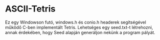 # ASCII-Tetris
Ez egy Windowson futó, windows.h és conio.h headerek segítségével működő C-ben implementált Tetris.
Lehetséges egy seed.txt-t létrehozni, annak érdekében, hogy Seed alapján generáljon nekünk a program pályát.

